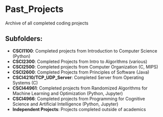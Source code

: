 # Past_Projects

Archive of all completed coding projects

## Subfolders:
 
- **CSCI1100**: Completed projects from Introduction to Computer Science (Python)
- **CSCI2300**: Completed Projects from Intro to Algorithms (various)
- **CSCI2500**: Completed projects from Computer Organization (C, MIPS)
- **CSCI2600**: Completed Projects from Principles of Software (Java)
- **CSCI4210/TCP_UDP_Server**: Completed Server from Operating Systems (C)
- **CSCI44961**: Completed projects from Randomized Algorithms for Machine Learning and Optimization (Python, Jupyter)
- **CSCI4966**: Completed projects from Programming for Cognitive Science and Artificial Intelligence (Python, Jupyter)
- **Independent Projects**: Projects completed outside of academics
